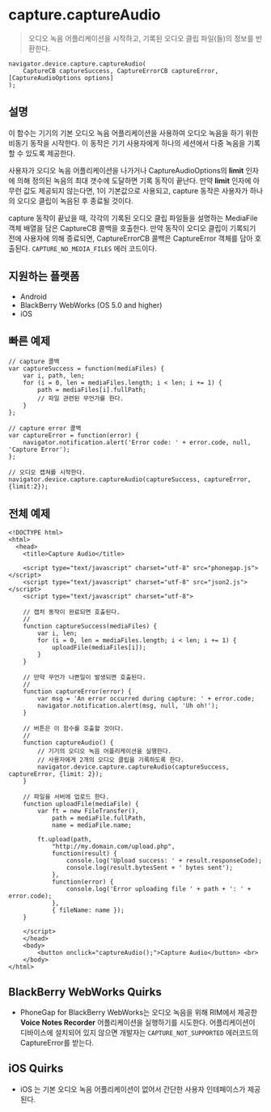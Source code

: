 capture.captureAudio
====================

> 오디오 녹음 어플리케이션을 시작하고, 기록된 오디오 클립 파일(들)의 정보를 반환한다.

    navigator.device.capture.captureAudio( 
	    CaptureCB captureSuccess, CaptureErrorCB captureError,  [CaptureAudioOptions options]
	);

설명
-----------

이 함수는 기기의 기본 오디오 녹음 어플리케이션을 사용하여 오디오 녹음을 하기 위한 비동기 동작을 시작한다. 이 동작은 기기 사용자에게 하나의 세션에서 다중 녹음을 기록할 수 있도록 제공한다.

사용자가 오디오 녹음 어플리케이션을 나가거나 CaptureAudioOptions의 __limit__ 인자에 의해 정의된 녹음의 최대 갯수에 도달하면 기록 동작이 끝난다. 만약 __limit__ 인자에 아무런 값도 제공되지 않는다면, 1이 기본값으로 사용되고, capture 동작은 사용자가 하나의 오디오 클립이 녹음된 후 종료될 것이다.

capture 동작이 끝났을 때, 각각의 기록된 오디오 클립 파일들을 설명하는 MediaFile 객체 배열을 담은 CaptureCB 콜백을 호출한다. 만약 동작이 오디오 클립이 기록되기 전에 사용자에 의해 종료되면, CaptureErrorCB 콜백은 CaptureError 객체를 담아 호출된다. `CAPTURE_NO_MEDIA_FILES` 에러 코드이다.

지원하는 플랫폼
-------------------

- Android
- BlackBerry WebWorks (OS 5.0 and higher)
- iOS

빠른 예제
-------------

    // capture 콜백
    var captureSuccess = function(mediaFiles) {
        var i, path, len;
        for (i = 0, len = mediaFiles.length; i < len; i += 1) {
            path = mediaFiles[i].fullPath;
            // 파일 관련된 무언가를 한다.
        }
    };

    // capture error 콜백
    var captureError = function(error) {
        navigator.notification.alert('Error code: ' + error.code, null, 'Capture Error');
    };

    // 오디오 캡쳐를 시작한다.
    navigator.device.capture.captureAudio(captureSuccess, captureError, {limit:2});

전체 예제
------------

    <!DOCTYPE html>
    <html>
      <head>
        <title>Capture Audio</title>

        <script type="text/javascript" charset="utf-8" src="phonegap.js"></script>
        <script type="text/javascript" charset="utf-8" src="json2.js"></script>
        <script type="text/javascript" charset="utf-8">

        // 캡처 동작이 완료되면 호출된다.
        //
        function captureSuccess(mediaFiles) {
            var i, len;
            for (i = 0, len = mediaFiles.length; i < len; i += 1) {
                uploadFile(mediaFiles[i]);
            }	    
        }

        // 만약 무언가 나쁜일이 발생되면 호출된다.
        // 
        function captureError(error) {
	        var msg = 'An error occurred during capture: ' + error.code;
            navigator.notification.alert(msg, null, 'Uh oh!');
        }

        // 버튼은 이 함수를 호출할 것이다.
        //
        function captureAudio() {
            // 기기의 오디오 녹음 어플리케이션을 실행한다.
            // 사용자에게 2개의 오디오 클립을 기록하도록 한다.
            navigator.device.capture.captureAudio(captureSuccess, captureError, {limit: 2});
        }

        // 파일을 서버에 업로드 한다.
        function uploadFile(mediaFile) {
            var ft = new FileTransfer(),
                path = mediaFile.fullPath,
                name = mediaFile.name;

            ft.upload(path,
                "http://my.domain.com/upload.php",
                function(result) {
                    console.log('Upload success: ' + result.responseCode);
                    console.log(result.bytesSent + ' bytes sent');
                },
                function(error) {
                    console.log('Error uploading file ' + path + ': ' + error.code);
                },
                { fileName: name });   
        }

        </script>
        </head>
        <body>
            <button onclick="captureAudio();">Capture Audio</button> <br>
        </body>
    </html>

BlackBerry WebWorks Quirks
--------------------------

- PhoneGap for BlackBerry WebWorks는 오디오 녹음을 위해 RIM에서 제공한 __Voice Notes Recorder__ 어플리케이션을 실행하기를 시도한다. 어플리케이션이 디바이스에 설치되어 있지 않으면 개발자는 `CAPTURE_NOT_SUPPORTED` 에러코드의 CaptureError를 받는다.

iOS Quirks
----------

- iOS 는 기본 오디오 녹음 어플리케이션이 없어서 간단한 사용자 인테페이스가 제공된다.
